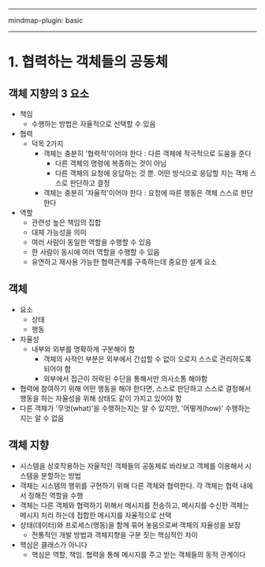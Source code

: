 
---

mindmap-plugin: basic

---

    
# 1. 협력하는 객체들의 공동체
## 객체 지향의 3 요소
- 책임
  - 수행하는 방법은 자율적으로 선택할 수 있음
- 협력
  - 덕목 2가지
    - 객체는 충분히 '협력적'이어야 한다
: 다른 객체에 적극적으로 도움을 준다
      - 다른 객체의 명령에 복종하는 것이 아님
      - 다른 객체의 요청에 응답하는 것 뿐. 어떤 방식으로 응답할 지는 객체 스스로 판단하고 결정
    - 객체는 충분히 '자율적'이어야 한다
: 요청에 따른 행동은 객체 스스로 판단한다
- 역할
  - 관련성 높은 책임의 집합
  - 대체 가능성을 의미
  - 여러 사람이 동일한 역할을 수행할 수 있음
  - 한 사람이 동시에 여러 역할을 수행할 수 있음
  - 유연하고 재사용 가능한 협력관계를 구축하는데 중요한 설계 요소
## 객체
- 요소
  - 상태
  - 행동
- 자율성
  - 내부와 외부를 명확하게 구분해야 함
    - 객체의 사적인 부분은 외부에서 간섭할 수 없이 오로지 스스로 관리하도록 되어야 함
    - 외부에서 접근이 허락된 수단을 통해서만 의사소통 해야함
- 협력에 참여하기 위해 어떤 행동을 해야 한다면, 스스로 판단하고 스스로 결정해서 행동을 하는 자율성을 위해 상태도 같이 가지고 있어야 함
- 다른 객체가 '무엇(what)'을 수행하는지는 알 수 있지만, '어떻게(how)' 수행하는지는 알 수 없음
## 객체 지향
- 시스템을 상호작용하는 자율적인 객체들의 공동체로 바라보고 객체를 이용해서 시스템을 분할하는 방법
- 객체는 시스템의 행위를 구현하기 위해 다른 객체와 협력한다. 각 객체는 협력 내에서 정해진 역할을 수행
- 객체는 다른 객체와 협력하기 위해서 메시지를 전송하고, 메시지를 수신한 객체는 메시지 처리 하는데 접합한 메시지를 자율적으로 선택
- 상태(데이터)와 프로세스(행동)을 함께 묶어 놓음으로써 객체의 자율성을 보장
  - 전통적인 개발 방법과 객체지향을 구분 짓는 핵심적인 차이
- 핵심은 클래스가 아니다
  - 핵심은 역할, 책임. 협력을 통해 메시지를 주고 받는 객체들의 동적 관계이다